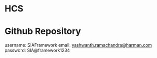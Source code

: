 # HCS
# Github Repository
username: SIAFramework
email: yashwanth.ramachandra@harman.com
password: SIA@framework1234